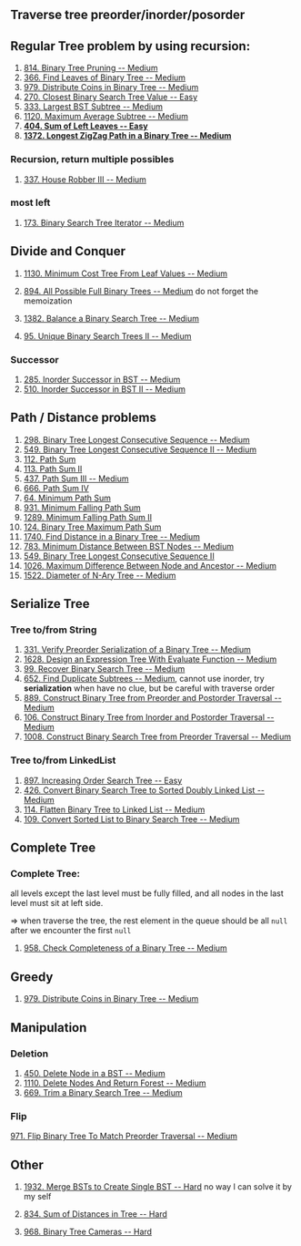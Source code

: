 ## Traverse tree preorder/inorder/posorder



## Regular Tree problem by using recursion:

1. [814. Binary Tree Pruning -- Medium](https://leetcode.com/problems/binary-tree-pruning/)
2. [366. Find Leaves of Binary Tree -- Medium](https://leetcode.com/problems/find-leaves-of-binary-tree/)
3. [979. Distribute Coins in Binary Tree -- Medium](https://leetcode.com/problems/distribute-coins-in-binary-tree/)
3. [270. Closest Binary Search Tree Value -- Easy](https://leetcode.com/problems/closest-binary-search-tree-value/)
3. [333. Largest BST Subtree -- Medium](https://leetcode.com/problems/largest-bst-subtree/)
3. [1120. Maximum Average Subtree -- Medium ](https://leetcode.com/problems/maximum-average-subtree/)
3. **[404. Sum of Left Leaves -- Easy](https://leetcode.com/problems/sum-of-left-leaves)**
3. **[1372. Longest ZigZag Path in a Binary Tree -- Medium](https://leetcode.com/problems/longest-zigzag-path-in-a-binary-tree/)**

### Recursion, return multiple possibles

1. [337. House Robber III --  Medium](https://leetcode.com/problems/house-robber-iii/)

### most left

1. [173. Binary Search Tree Iterator -- Medium](https://leetcode.com/problems/binary-search-tree-iterator/)



## Divide and Conquer

1. [1130. Minimum Cost Tree From Leaf Values -- Medium](https://leetcode.com/problems/minimum-cost-tree-from-leaf-values/)

2. [894. All Possible Full Binary Trees -- Medium](https://leetcode.com/problems/all-possible-full-binary-trees/) do not forget the memoization

3. [1382. Balance a Binary Search Tree -- Medium](https://leetcode.com/problems/balance-a-binary-search-tree/)
4. [95. Unique Binary Search Trees II -- Medium](https://leetcode.com/problems/unique-binary-search-trees-ii/)



### Successor

1. [285. Inorder Successor in BST -- Medium](https://leetcode.com/problems/inorder-successor-in-bst)
2. [510. Inorder Successor in BST II -- Medium](https://leetcode.com/problems/inorder-successor-in-bst-ii/)



## Path / Distance problems

1. [298. Binary Tree Longest Consecutive Sequence -- Medium](https://leetcode.com/problems/binary-tree-longest-consecutive-sequence/)
2. [549. Binary Tree Longest Consecutive Sequence II -- Medium](https://leetcode.com/problems/binary-tree-longest-consecutive-sequence-ii/) 
3. [112. Path Sum](https://leetcode.com/problems/path-sum)
4. [113. Path Sum II](https://leetcode.com/problems/path-sum-ii)
5. [437. Path Sum III -- Medium](https://leetcode.com/problems/path-sum-iii)
6. [666. Path Sum IV](https://leetcode.com/problems/path-sum-iv)
7. [64. Minimum Path Sum](https://leetcode.com/problems/minimum-path-sum)
8. [931. Minimum Falling Path Sum](https://leetcode.com/problems/minimum-falling-path-sum)
9. [1289. Minimum Falling Path Sum II](https://leetcode.com/problems/minimum-falling-path-sum-ii)
10. [124. Binary Tree Maximum Path Sum](https://leetcode.com/problems/binary-tree-maximum-path-sum)
11. [1740. Find Distance in a Binary Tree -- Medium](https://leetcode.com/problems/find-distance-in-a-binary-tree)
12. [783. Minimum Distance Between BST Nodes -- Medium](https://leetcode.com/problems/minimum-distance-between-bst-nodes)
12. [549. Binary Tree Longest Consecutive Sequence II](https://leetcode.com/problems/binary-tree-longest-consecutive-sequence-ii/)
12. [1026. Maximum Difference Between Node and Ancestor -- Medium](https://leetcode.com/problems/maximum-difference-between-node-and-ancestor/)
12. [1522. Diameter of N-Ary Tree -- Medium](https://leetcode.com/problems/diameter-of-n-ary-tree/)



## Serialize Tree

### Tree  to/from String

1. [331. Verify Preorder Serialization of a Binary Tree -- Medium](https://leetcode.com/problems/verify-preorder-serialization-of-a-binary-tree)
1. [1628. Design an Expression Tree With Evaluate Function -- Medium](https://leetcode.com/problems/design-an-expression-tree-with-evaluate-function/)
1. [99. Recover Binary Search Tree -- Medium](https://leetcode.com/problems/recover-binary-search-tree/)
1. [652. Find Duplicate Subtrees -- Medium](https://leetcode.com/problems/find-duplicate-subtrees/), cannot use inorder, try **serialization** when have no clue, but be careful with traverse order
1. [889. Construct Binary Tree from Preorder and Postorder Traversal -- Medium](https://leetcode.com/problems/construct-binary-tree-from-preorder-and-postorder-traversal/)
1. [106. Construct Binary Tree from Inorder and Postorder Traversal -- Medium](https://leetcode.com/problems/construct-binary-tree-from-inorder-and-postorder-traversal/)
1. [1008. Construct Binary Search Tree from Preorder Traversal -- Medium](https://leetcode.com/problems/construct-binary-search-tree-from-preorder-traversal/)

### Tree to/from LinkedList

1. [897. Increasing Order Search Tree -- Easy](https://leetcode.com/problems/increasing-order-search-tree/)
2. [426. Convert Binary Search Tree to Sorted Doubly Linked List -- Medium](https://leetcode.com/problems/convert-binary-search-tree-to-sorted-doubly-linked-list/)
2. [114. Flatten Binary Tree to Linked List -- Medium](https://leetcode.com/problems/flatten-binary-tree-to-linked-list/)
2. [109. Convert Sorted List to Binary Search Tree -- Medium](https://leetcode.com/problems/convert-sorted-list-to-binary-search-tree/)

 

## Complete Tree

### Complete Tree: 

all levels except the last level must be fully filled, and all nodes in the last level must sit at left side.

=> when traverse the tree, the rest element in the queue should be all `null` after we encounter the first `null`

1. [958. Check Completeness of a Binary Tree -- Medium](https://leetcode.com/problems/check-completeness-of-a-binary-tree)



## Greedy

1. [979. Distribute Coins in Binary Tree -- Medium](https://leetcode.com/problems/distribute-coins-in-binary-tree/)



## Manipulation

### Deletion

1. [450. Delete Node in a BST -- Medium](https://leetcode.com/problems/delete-node-in-a-bst/)
1. [1110. Delete Nodes And Return Forest -- Medium](https://leetcode.com/problems/delete-nodes-and-return-forest/)
1. [669. Trim a Binary Search Tree -- Medium](https://leetcode.com/problems/trim-a-binary-search-tree)

### Flip

[971. Flip Binary Tree To Match Preorder Traversal -- Medium](https://leetcode.com/problems/flip-binary-tree-to-match-preorder-traversal/)

## Other

1. [1932. Merge BSTs to Create Single BST -- Hard](https://leetcode.com/problems/merge-bsts-to-create-single-bst/) no way I can solve it by my self

2. [834. Sum of Distances in Tree -- Hard](https://leetcode.com/problems/sum-of-distances-in-tree/)
3. [968. Binary Tree Cameras -- Hard](https://leetcode.com/problems/binary-tree-cameras/)
